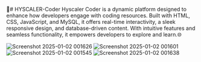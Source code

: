 🚀# HYSCALER-Coder
Hyscaler Coder is a dynamic platform designed to enhance how developers engage with coding resources. Built with HTML, CSS, JavaScript, and MySQL, it offers real-time interactivity, a sleek responsive design, and database-driven content. With intuitive features and seamless functionality, it empowers developers to explore and learn.🌐

![Screenshot 2025-01-02 001626](https://github.com/user-attachments/assets/117cdd11-7e50-4679-96b9-cd31717da2a1)
![Screenshot 2025-01-02 001601](https://github.com/user-attachments/assets/7ba84177-fab5-48f0-a9af-c4d46a576321)
![Screenshot 2025-01-02 001545](https://github.com/user-attachments/assets/37573672-a98f-4c17-aa0e-0cc22184f756)
![Screenshot 2025-01-02 001638](https://github.com/user-attachments/assets/f34608e9-0b1a-46f6-a79f-6cab1c857e7d)
